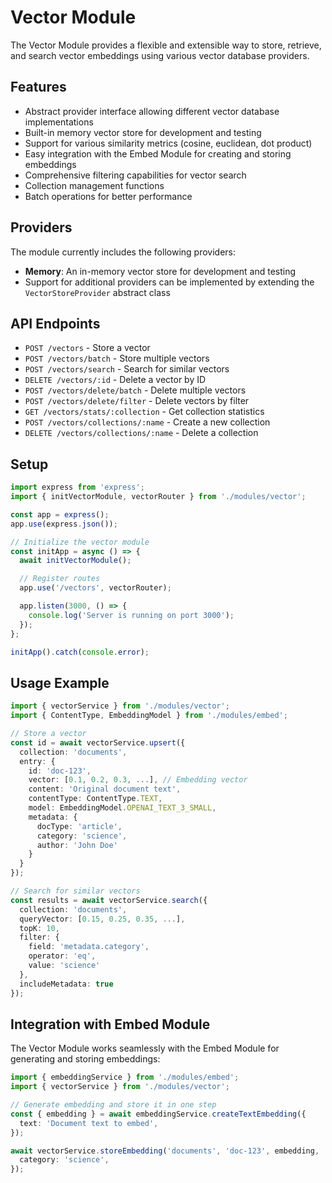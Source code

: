 # Vector Module

The Vector Module provides a flexible and extensible way to store, retrieve, and search vector embeddings using various vector database providers.

## Features

- Abstract provider interface allowing different vector database implementations
- Built-in memory vector store for development and testing
- Support for various similarity metrics (cosine, euclidean, dot product)
- Easy integration with the Embed Module for creating and storing embeddings
- Comprehensive filtering capabilities for vector search
- Collection management functions
- Batch operations for better performance

## Providers

The module currently includes the following providers:

- **Memory**: An in-memory vector store for development and testing
- Support for additional providers can be implemented by extending the `VectorStoreProvider` abstract class

## API Endpoints

- `POST /vectors` - Store a vector
- `POST /vectors/batch` - Store multiple vectors
- `POST /vectors/search` - Search for similar vectors
- `DELETE /vectors/:id` - Delete a vector by ID
- `POST /vectors/delete/batch` - Delete multiple vectors
- `POST /vectors/delete/filter` - Delete vectors by filter
- `GET /vectors/stats/:collection` - Get collection statistics
- `POST /vectors/collections/:name` - Create a new collection
- `DELETE /vectors/collections/:name` - Delete a collection

## Setup

```typescript
import express from 'express';
import { initVectorModule, vectorRouter } from './modules/vector';

const app = express();
app.use(express.json());

// Initialize the vector module
const initApp = async () => {
  await initVectorModule();

  // Register routes
  app.use('/vectors', vectorRouter);

  app.listen(3000, () => {
    console.log('Server is running on port 3000');
  });
};

initApp().catch(console.error);
```

## Usage Example

```typescript
import { vectorService } from './modules/vector';
import { ContentType, EmbeddingModel } from './modules/embed';

// Store a vector
const id = await vectorService.upsert({
  collection: 'documents',
  entry: {
    id: 'doc-123',
    vector: [0.1, 0.2, 0.3, ...], // Embedding vector
    content: 'Original document text',
    contentType: ContentType.TEXT,
    model: EmbeddingModel.OPENAI_TEXT_3_SMALL,
    metadata: {
      docType: 'article',
      category: 'science',
      author: 'John Doe'
    }
  }
});

// Search for similar vectors
const results = await vectorService.search({
  collection: 'documents',
  queryVector: [0.15, 0.25, 0.35, ...],
  topK: 10,
  filter: {
    field: 'metadata.category',
    operator: 'eq',
    value: 'science'
  },
  includeMetadata: true
});
```

## Integration with Embed Module

The Vector Module works seamlessly with the Embed Module for generating and storing embeddings:

```typescript
import { embeddingService } from './modules/embed';
import { vectorService } from './modules/vector';

// Generate embedding and store it in one step
const { embedding } = await embeddingService.createTextEmbedding({
  text: 'Document text to embed',
});

await vectorService.storeEmbedding('documents', 'doc-123', embedding, 'Document text to embed', {
  category: 'science',
});
```
